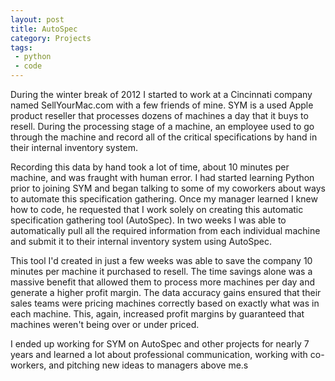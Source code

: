 ```yaml
---
layout: post
title: AutoSpec
category: Projects
tags:
 - python
 - code
---
```


During the winter break of 2012 I started to work at a Cincinnati company named SellYourMac.com with a few friends of mine.
SYM is a used Apple product reseller that processes dozens of machines a day that it buys to resell.
During the processing stage of a machine, an employee used to go through the machine and record all of the critical specifications by hand in their internal inventory system.

Recording this data by hand took a lot of time, about 10 minutes per machine, and was fraught with human error.
I had started learning Python prior to joining SYM and began talking to some of my coworkers about ways to automate this specification gathering.
Once my manager learned I knew how to code, he requested that I work solely on creating this automatic specification gathering tool (AutoSpec).
In two weeks I was able to automatically pull all the required information from each individual machine and submit it to their internal inventory system using AutoSpec.

This tool I'd created in just a few weeks was able to save the company 10 minutes per machine it purchased to resell.
The time savings alone was a massive benefit that allowed them to process more machines per day and generate a higher profit margin.
The data accuracy gains ensured that their sales teams were pricing machines correctly based on exactly what was in each machine.
This, again, increased profit margins by guaranteed that machines weren't being over or under priced.

I ended up working for SYM on AutoSpec and other projects for nearly 7 years and learned a lot about professional communication, working with co-workers, and pitching new ideas to managers above me.s
